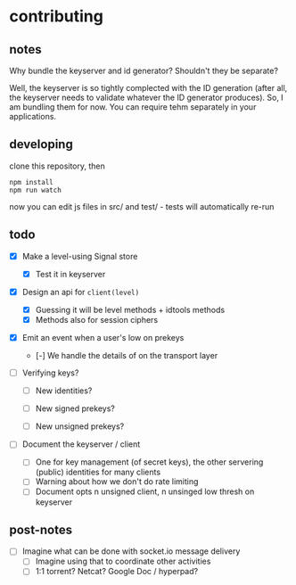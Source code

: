 # contributing 

## notes

Why bundle the keyserver and id generator?
Shouldn't they be separate?

Well, the keyserver is so tightly complected with the ID generation
(after all, the keyserver needs to validate whatever the ID generator produces).
So, I am bundling them for now. 
You can require tehm separately in your applications.

## developing

clone this repository, then

    npm install
    npm run watch

now you can edit js files in src/ and test/ - tests will automatically re-run

## todo

- [x] Make a level-using Signal store
  - [x] Test it in keyserver
- [x] Design an api for `client(level)`
  - [x] Guessing it will be level methods + idtools methods
  - [x] Methods also for session ciphers
- [x] Emit an event when a user's low on prekeys
  - [-] We handle the details of on the transport layer

- [ ] Verifying keys?
  - [ ] New identities?
  - [ ] New signed prekeys?
  - [ ] New unsigned prekeys?
  
  
- [ ] Document the keyserver / client 
  - [ ] One for key management (of secret keys), the other servering (public) identities for many clients
  - [ ] Warning about how we don't do rate limiting
  - [ ] Document opts n unsigned client, n unsinged low thresh on keyserver

## post-notes

- [ ] Imagine what can be done with socket.io message delivery
  - [ ] Imagine using that to coordinate other activities
  - [ ] 1:1 torrent? Netcat? Google Doc / hyperpad?
